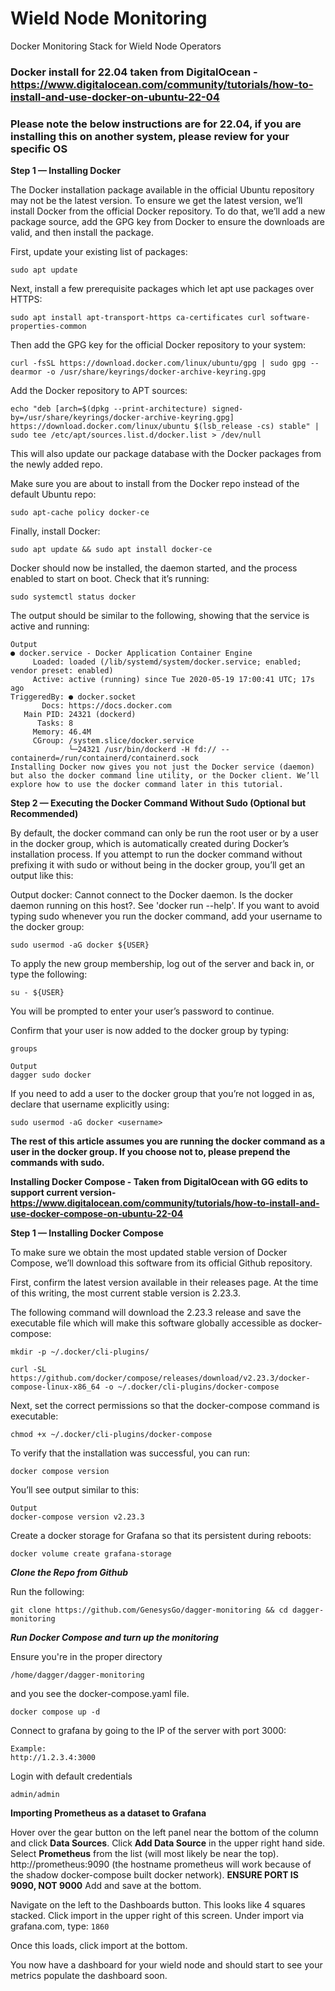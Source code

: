 # Wield Node Monitoring
Docker Monitoring Stack for Wield Node Operators

### Docker install for 22.04 taken from DigitalOcean - https://www.digitalocean.com/community/tutorials/how-to-install-and-use-docker-on-ubuntu-22-04
### Please note the below instructions are for 22.04, if you are installing this on another system, please review for your specific OS ###

**Step 1 — Installing Docker**

The Docker installation package available in the official Ubuntu repository may not be the latest version. To ensure we get the latest version, we’ll install Docker from the official Docker repository. To do that, we’ll add a new package source, add the GPG key from Docker to ensure the downloads are valid, and then install the package.

First, update your existing list of packages:

```sudo apt update```
 
Next, install a few prerequisite packages which let apt use packages over HTTPS:

```sudo apt install apt-transport-https ca-certificates curl software-properties-common```
 
Then add the GPG key for the official Docker repository to your system:

```curl -fsSL https://download.docker.com/linux/ubuntu/gpg | sudo gpg --dearmor -o /usr/share/keyrings/docker-archive-keyring.gpg```
 
Add the Docker repository to APT sources:

```echo "deb [arch=$(dpkg --print-architecture) signed-by=/usr/share/keyrings/docker-archive-keyring.gpg] https://download.docker.com/linux/ubuntu $(lsb_release -cs) stable" | sudo tee /etc/apt/sources.list.d/docker.list > /dev/null```
 
This will also update our package database with the Docker packages from the newly added repo.

Make sure you are about to install from the Docker repo instead of the default Ubuntu repo:

```sudo apt-cache policy docker-ce```

Finally, install Docker:

```sudo apt update && sudo apt install docker-ce```

Docker should now be installed, the daemon started, and the process enabled to start on boot. Check that it’s running:

```sudo systemctl status docker```
 
The output should be similar to the following, showing that the service is active and running:
```
Output
● docker.service - Docker Application Container Engine
     Loaded: loaded (/lib/systemd/system/docker.service; enabled; vendor preset: enabled)
     Active: active (running) since Tue 2020-05-19 17:00:41 UTC; 17s ago
TriggeredBy: ● docker.socket
       Docs: https://docs.docker.com
   Main PID: 24321 (dockerd)
      Tasks: 8
     Memory: 46.4M
     CGroup: /system.slice/docker.service
             └─24321 /usr/bin/dockerd -H fd:// --containerd=/run/containerd/containerd.sock
Installing Docker now gives you not just the Docker service (daemon) but also the docker command line utility, or the Docker client. We’ll explore how to use the docker command later in this tutorial.
```
**Step 2 — Executing the Docker Command Without Sudo (Optional but Recommended)**

By default, the docker command can only be run the root user or by a user in the docker group, which is automatically created during Docker’s installation process. If you attempt to run the docker command without prefixing it with sudo or without being in the docker group, you’ll get an output like this:

Output
docker: Cannot connect to the Docker daemon. Is the docker daemon running on this host?.
See 'docker run --help'.
If you want to avoid typing sudo whenever you run the docker command, add your username to the docker group:

```sudo usermod -aG docker ${USER}```
 
To apply the new group membership, log out of the server and back in, or type the following:

```su - ${USER}```
 
You will be prompted to enter your user’s password to continue.

Confirm that your user is now added to the docker group by typing:
```
groups
 ```
 ```
Output
dagger sudo docker
```
If you need to add a user to the docker group that you’re not logged in as, declare that username explicitly using:

```sudo usermod -aG docker <username>```
 
**The rest of this article assumes you are running the docker command as a user in the docker group. If you choose not to, please prepend the commands with sudo.**

**Installing Docker Compose - Taken from DigitalOcean with GG edits to support current version- https://www.digitalocean.com/community/tutorials/how-to-install-and-use-docker-compose-on-ubuntu-22-04**


**Step 1 — Installing Docker Compose**

To make sure we obtain the most updated stable version of Docker Compose, we’ll download this software from its official Github repository.

First, confirm the latest version available in their releases page. At the time of this writing, the most current stable version is 2.23.3.

The following command will download the 2.23.3 release and save the executable file which will make this software globally accessible as docker-compose:

```mkdir -p ~/.docker/cli-plugins/```

```curl -SL https://github.com/docker/compose/releases/download/v2.23.3/docker-compose-linux-x86_64 -o ~/.docker/cli-plugins/docker-compose```
 
Next, set the correct permissions so that the docker-compose command is executable:

```chmod +x ~/.docker/cli-plugins/docker-compose```
 
To verify that the installation was successful, you can run:

```docker compose version```
 
You’ll see output similar to this:
```
Output
docker-compose version v2.23.3
```

Create a docker storage for Grafana so that its persistent during reboots:

```docker volume create grafana-storage```

***Clone the Repo from Github***

Run the following:
```
git clone https://github.com/GenesysGo/dagger-monitoring && cd dagger-monitoring
```

***Run Docker Compose and turn up the monitoring***

Ensure you're in the proper directory
```
/home/dagger/dagger-monitoring
```
and you see the docker-compose.yaml file.

```docker compose up -d```

Connect to grafana by going to the IP of the server with port 3000:

```
Example:
http://1.2.3.4:3000
```
Login with default credentials

```admin/admin```

**Importing Prometheus as a dataset to Grafana**

Hover over the gear button on the left panel near the bottom of the column and click **Data Sources**.  Click **Add Data Source** in the upper right hand side.  Select **Prometheus** from the list (will most likely be near the top).  http://prometheus:9090 (the hostname prometheus will work because of the shadow docker-compose built docker network).  **ENSURE PORT IS 9090, NOT 9000**  Add and save at the bottom. 

Navigate on the left to the Dashboards button.  This looks like 4 squares stacked.  Click import in the upper right of this screen.  Under import via grafana.com, type:
```1860```

Once this loads, click import at the bottom.

You now have a dashboard for your wield node and should start to see your metrics populate the dashboard soon.
